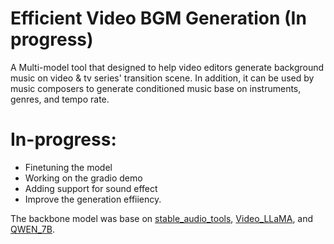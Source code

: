 # Efficient Video BGM Generation (In progress)

A Multi-model tool that designed to help video editors generate background music on video & tv series' transition scene. In addition, it can be used by music composers to generate conditioned music base on instruments, genres, and tempo rate. 

# In-progress: 
- Finetuning the model 
- Working on the gradio demo 
- Adding support for sound effect 
- Improve the generation effiiency. 

The backbone model was base on [stable_audio_tools](https://github.com/Stability-AI/stable-audio-tools), [Video_LLaMA](https://github.com/DAMO-NLP-SG/Video-LLaMA), and [QWEN_7B](https://github.com/QwenLM/Qwen).